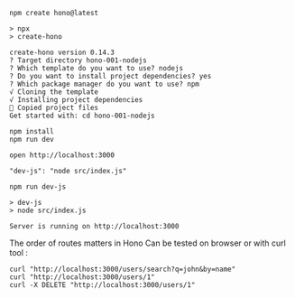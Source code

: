 
```
npm create hono@latest

> npx
> create-hono

create-hono version 0.14.3
? Target directory hono-001-nodejs
? Which template do you want to use? nodejs
? Do you want to install project dependencies? yes
? Which package manager do you want to use? npm
√ Cloning the template
√ Installing project dependencies
🎉 Copied project files
Get started with: cd hono-001-nodejs
```


```
npm install
npm run dev
```

```
open http://localhost:3000
```

```
"dev-js": "node src/index.js"
```

```
npm run dev-js

> dev-js
> node src/index.js

Server is running on http://localhost:3000
```

The order of routes matters in Hono
Can be tested on browser or with curl tool : 
```
curl "http://localhost:3000/users/search?q=john&by=name"
curl "http://localhost:3000/users/1"
curl -X DELETE "http://localhost:3000/users/1"
```